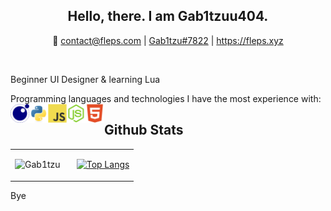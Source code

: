 <div align="center">

<h2>Hello, there. I am Gab1tzuu404.</h2>

🚀 contact@fleps.com | <a href="https://discord.com/users/979482423366664223">Gab1tzu#7822</a> |
https://fleps.xyz
</div>

<br/>

Beginner UI Designer & learning Lua

Programming languages and technologies I have the most experience with:
<br><img align="left" alt="Lua" width="30px" src="https://raw.githubusercontent.com/devicons/devicon/1119b9f84c0290e0f0b38982099a2bd027a48bf1/icons/lua/lua-plain.svg"/>
<img align="left" alt="Python" width="30px" src="https://github.com/devicons/devicon/blob/master/icons/python/python-original.svg"/>
<img align="left" alt="Javascript" width="30px" src="https://github.com/devicons/devicon/blob/master/icons/javascript/javascript-original.svg"/>
<img align="left" alt="nodejs" width="30px" src="https://github.com/devicons/devicon/blob/master/icons/nodejs/nodejs-original.svg"/>
<img align="left" alt="nodejs" width="30px" src="https://github.com/devicons/devicon/blob/master/icons/html5/html5-plain.svg"/>

## Github Stats

<table><tr><td valign="top" width="50%">

![Gab1tzu](https://github-readme-stats.vercel.app/api?username=Gab1tzuu404&show_icons=true&theme=transparent)

</td><td valign="top" width="50%">

[![Top Langs](https://github-readme-stats.vercel.app/api/top-langs/?username=Gab1tzuu404)](https://github.com/anuraghazra/github-readme-stats)
  
</td></tr></table>

<p>Bye</p>

